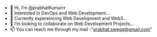 - 👋 Hi, I’m @prabhatKumarrr
- 👀 Interested in DevOps and Web Development...
- 🌱 Currently expereincing Web Development and Web3...
- 💞️ I’m looking to collaborate on Web Development Projects...
- 📫 You can reach me through my mail -"prabhat.swegg@gmail.com" 
